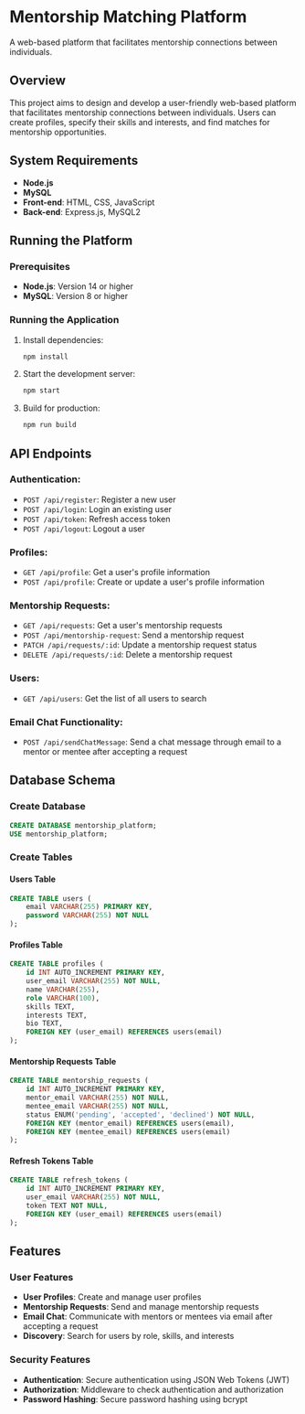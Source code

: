 # Mentorship Matching Platform
A web-based platform that facilitates mentorship connections between individuals.

## Overview
This project aims to design and develop a user-friendly web-based platform that facilitates mentorship connections between individuals. Users can create profiles, specify their skills and interests, and find matches for mentorship opportunities.

## System Requirements
- **Node.js**
- **MySQL**
- **Front-end**: HTML, CSS, JavaScript
- **Back-end**: Express.js, MySQL2

## Running the Platform
### Prerequisites
- **Node.js**: Version 14 or higher
- **MySQL**: Version 8 or higher

### Running the Application
1. Install dependencies:
   ```bash
   npm install
   ```
2. Start the development server:
   ```bash
   npm start
   ```
3. Build for production:
   ```bash
   npm run build
   ```

## API Endpoints
### Authentication:
- `POST /api/register`: Register a new user
- `POST /api/login`: Login an existing user
- `POST /api/token`: Refresh access token
- `POST /api/logout`: Logout a user

### Profiles:
- `GET /api/profile`: Get a user's profile information
- `POST /api/profile`: Create or update a user's profile information

### Mentorship Requests:
- `GET /api/requests`: Get a user's mentorship requests
- `POST /api/mentorship-request`: Send a mentorship request
- `PATCH /api/requests/:id`: Update a mentorship request status
- `DELETE /api/requests/:id`: Delete a mentorship request

### Users:
- `GET /api/users`: Get the list of all users to search

### Email Chat Functionality:
- `POST /api/sendChatMessage`: Send a chat message through email to a mentor or mentee after accepting a request

## Database Schema
### Create Database
```sql
CREATE DATABASE mentorship_platform;
USE mentorship_platform;
```

### Create Tables

#### Users Table
```sql
CREATE TABLE users (
    email VARCHAR(255) PRIMARY KEY,
    password VARCHAR(255) NOT NULL
);
```

#### Profiles Table
```sql
CREATE TABLE profiles (
    id INT AUTO_INCREMENT PRIMARY KEY,
    user_email VARCHAR(255) NOT NULL,
    name VARCHAR(255),
    role VARCHAR(100),
    skills TEXT,
    interests TEXT,
    bio TEXT,
    FOREIGN KEY (user_email) REFERENCES users(email)
);
```

#### Mentorship Requests Table
```sql
CREATE TABLE mentorship_requests (
    id INT AUTO_INCREMENT PRIMARY KEY,
    mentor_email VARCHAR(255) NOT NULL,
    mentee_email VARCHAR(255) NOT NULL,
    status ENUM('pending', 'accepted', 'declined') NOT NULL,
    FOREIGN KEY (mentor_email) REFERENCES users(email),
    FOREIGN KEY (mentee_email) REFERENCES users(email)
);
```

#### Refresh Tokens Table
```sql
CREATE TABLE refresh_tokens (
    id INT AUTO_INCREMENT PRIMARY KEY,
    user_email VARCHAR(255) NOT NULL,
    token TEXT NOT NULL,
    FOREIGN KEY (user_email) REFERENCES users(email)
);
```

## Features
### User Features
- **User Profiles**: Create and manage user profiles
- **Mentorship Requests**: Send and manage mentorship requests
- **Email Chat**: Communicate with mentors or mentees via email after accepting a request
- **Discovery**: Search for users by role, skills, and interests

### Security Features
- **Authentication**: Secure authentication using JSON Web Tokens (JWT)
- **Authorization**: Middleware to check authentication and authorization
- **Password Hashing**: Secure password hashing using bcrypt


